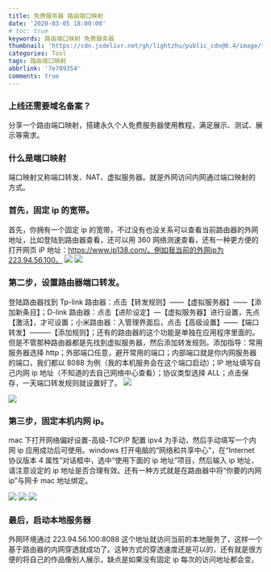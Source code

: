 ```yaml
---
title: 免费服务器 路由端口映射
date: '2020-03-05 18:00:00'
# toc: true
keywords: 路由端口映射 免费服务器
thumbnail: 'https://cdn.jsdelivr.net/gh/lightzhu/public_cdn@0.4/image/tool/iptans.jpg'
categories: Tool
tags: 路由端口映射
abbrlink: '7e709354'
comments: true
---
```


### 上线还需要域名备案？

分享一个路由端口映射，搭建永久个人免费服务器使用教程，满足展示、测试、展示等需求。

### 什么是端口映射

端口映射又称端口转发、NAT、虚拟服务器。就是外网访问内网通过端口映射的方式。

<!-- more -->

### 首先，固定 ip 的宽带。

首先，你拥有一个固定 ip 的宽带，不过没有也没关系可以查看当前路由器的外网地址，比如登陆到路由器查看，还可以用 360 网络测速查看，还有一种更方便的打开网页 iP 地址：https://www.ip138.com/。例如我当前的外网ip为223.94.56.100。 ![](https://cdn.jsdelivr.net/gh/lightzhu/public_cdn@0.4/image/tool/webip01.png) ![](https://cdn.jsdelivr.net/gh/lightzhu/public_cdn@0.4/image/tool/webip02.png)

### 第二步，设置路由器端口转发。

登陆路由器找到 Tp-link 路由器：点击【转发规则】——【虚拟服务器】——【添加新条目】；D-link 路由器：点击【进阶设定】—【虚拟服务器】进行设置，先点【激活】，才可设置；小米路由器：入管理界面后，点击【高级设置】——【端口转发】———【添加规则】；还有的路由器的这个功能是单独在应用程序里面的。但是不管那种路由器都是先找到虚拟服务器，然后添加转发规则。添加指导：常用服务器选择 http；外部端口任意，避开常用的端口；内部端口就是你内网服务器的端口，我们都以 8088 为例（我的本机服务会在这个端口启动）；IP 地址填写自己内网 ip 地址（不知道的去自己网络中心查看）；协议类型选择 ALL；点击保存，一天端口转发规则就设置好了。 ![](https://cdn.jsdelivr.net/gh/lightzhu/public_cdn@0.4/image/tool/webip04.png)

![](https://cdn.jsdelivr.net/gh/lightzhu/public_cdn@0.4/image/tool/webip05.png)

### 第三步，固定本机内网 ip。

mac 下打开网络偏好设置-高级-TCP/P 配置 ipv4 为手动，然后手动填写一个内网 ip 应用成功后可使用。windows 打开电脑的“网络和共享中心”，在“Internet 协议版本 4 属性”对话框中，选中“使用下面的 ip 地址”项目，然后输入 ip 地址，请注意设定的 ip 地址是否合理有效。还有一种方式就是在路由器中将“你要的内网 ip”与网卡 mac 地址绑定。

![](https://cdn.jsdelivr.net/gh/lightzhu/public_cdn@0.4/image/tool/webip03.png) ![](https://cdn.jsdelivr.net/gh/lightzhu/public_cdn@0.4/image/tool/webip06.png) ![](https://cdn.jsdelivr.net/gh/lightzhu/public_cdn@0.4/image/tool/webip07.png)

### 最后，启动本地服务器

外网环境通过 223.94.56.100:8088 这个地址就访问当前的本地服务了，这样一个基于路由器的内网穿透就成功了。这种方式的穿透速度还是可以的，还有就是很方便的将自己的作品像别人展示，缺点是如果没有固定 ip 每次的访问地址都会变。
